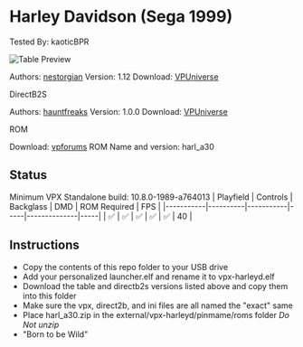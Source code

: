 # Harley Davidson (Sega 1999)
Tested By: kaoticBPR

![Table Preview](https://vpuniverse.com/screenshots/monthly_2023_07/HD-F.png.6d1ef1188bd9942c41eabb7af8df6b66.png)

Authors: [nestorgian](https://vpuniverse.com/profile/27437-nestorgian/)
Version: 1.12
Download: [VPUniverse](https://vpuniverse.com/files/file/10908-harley-davidson-sega-1999/?tab=details)

DirectB2S

Authors: [hauntfreaks](https://vpuniverse.com/profile/5216-hauntfreaks/)
Version: 1.0.0
Download: [VPUniverse](https://vpuniverse.com/files/file/15283-harley-davidson-sega-1999-b2s-with-full-dmd/)

ROM

Download: [vpforums](https://www.vpforums.org/index.php?app=downloads&showfile=1089)
ROM Name and version: harl_a30

## Status 

Minimum VPX Standalone build: 10.8.0-1989-a764013
| Playfield | Controls | Backglass | DMD | ROM Required | FPS | 
|-----------|----------|-----------|-----|--------------|-----|
| :white_check_mark: | :white_check_mark: | :white_check_mark: | :white_check_mark: | :white_check_mark: | 40 |

## Instructions

- Copy the contents of this repo folder to your USB drive
- Add your personalized launcher.elf and rename it to vpx-harleyd.elf
- Download the table and directb2s versions listed above and copy them into this folder
- Make sure the vpx, direct2b, and ini files are all named the "exact" same
- Place harl_a30.zip in the external/vpx-harleyd/pinmame/roms folder *Do Not unzip*
- "Born to be Wild"

